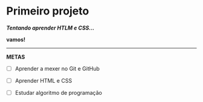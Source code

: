 # Primeiro projeto

 _**Tentando aprender HTLM e CSS...**_

 **vamos!**
***
**METAS**
- [ ] Aprender a mexer no Git e GitHub
- [ ] Aprender HTML e CSS
- [ ] Estudar algoritmo de programação 


 
